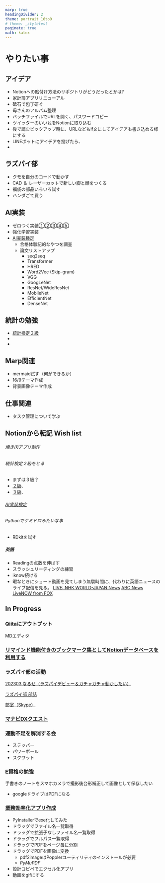 ```yaml
---
marp: true
headingDivider: 2
theme: portrait_16to9
# theme: _styletest
paginate: true
math: katex
---
```


<!-- # やりたい事ノート -->
<!-- _class: title -->
<!-- _paginate: false -->

# やりたい事
<!-- _class: title -->
<!-- _paginate: false -->

## アイデア

- Notionへの貼付け方法のリポジトリがどうだったとかは?
- 家計簿アプリリニューアル
- 砥石で包丁研ぐ
- 母さんのアルバム整理
- バッチファイルでURLを開く、パスワードコピー
- ツイッターのいいねをNotionに取り込む
- 後で読むピックアップ時に、URLなどもif文にしてアイデアも書き込める様にする
- LINEボットにアイデアを投げたら、
-

## ラズパイ部

- クモを自分のコードで動かす
- CAD ＆ レーザーカットで新しい脚と顔をつくる
- 福袋の部品いろいろ試す
- ハンダごて買う

## AI実装

- ゼロつく実装[①](
https://github.com/oreilly-japan/deep-learning-from-scratch)[②](https://github.com/oreilly-japan/deep-learning-from-scratch-2)[③](https://github.com/oreilly-japan/deep-learning-from-scratch-3)[④](https://github.com/oreilly-japan/deep-learning-from-scratch-4)[⑤](https://github.com/oreilly-japan/deep-learning-from-scratch-5)
- 強化学習実装
- [AI実装検定](https://kentei.ai/)
  - 合格体験記的なやつを調査
  - 論文リストアップ
    - seq2seq
    - Transformer
    - HRED
    - Word2Vec (Skip-gram)
    - VGG
    - GoogLeNet
    - ResNet/WideResNet
    - MobileNet
    - EfficientNet
    - DenseNet

## 統計の勉強

- [統計検定２級](https://www.toukei-kentei.jp/)
-
-

## Marp関連

- mermaid試す（何ができるか）
- 16/9テーマ作成
- 背景画像テーマ作成

## 仕事関連

- タスク管理について学ぶ

## Notionから転記 **Wish list**

###### 焼き肉アプリ制作

###### 統計検定２級をとる

- まずは３級？
- [２級](https://www.toukei-kentei.jp/exam/grade2/)、
- [３級](https://www.toukei-kentei.jp/exam/grade3/)、

###### [AI実装検定](https://kentei.ai/)

###### Pythonでケミドロみたいな事

- RDkitを試す

##### 英語

- Readingの点数を伸ばす
- スラッシュリーディングの練習
- iknow続ける
- 暇なときにショート動画を見てしまう無駄時間に、代わりに英語ニュースのライブ配信を見る。
    [LIVE: NHK WORLD-JAPAN News](https://www.youtube.com/watch?v=f0lYkdA-Gtw)
    [ABC News](https://www.youtube.com/@ABCNews/streams)
    [LiveNOW from FOX](https://www.youtube.com/@livenowfox/streams)


## In Progress

### Qiitaにアウトプット

MDエディタ

### [リマインド機能付きのブックマーク集としてNotionデータベースを利用する](https://www.notion.so/Notion-59e190b0b52b4320967cbbfe4dac11b8?pvs=21)

### ラズパイ部の活動

[202303 なるせ（ラズパイデビュー＆ガチャガチャ動かしたい）](https://www.notion.so/202303-23b800a7b7a445efbb64b98b9a1dcb0f?pvs=21)

[ラズパイ部 部誌](https://www.notion.so/2beac71586a740b890e87e619e6db8f9?pvs=21)

[部室（Skype）](https://join.skype.com/wK2mGYOpXwct)

### [マナビDXクエスト](https://www.notion.so/DX-e716159871304693b22d70493f165378?pvs=21)

### 運動不足を解消する会

- ステッパー
- パワーボール
- スクワット

### [E資格の勉強](https://www.notion.so/E-9a2cac47ad3f4c6dbfd3e437c149b45b?pvs=21)

手書きのノートをスマホカメラで撮影後台形補正して画像として保存したい

- googleドライブはPDFになる

### [業務効率化アプリ作成](https://www.notion.so/bcca49c42b934eb1926653ad7277e4e4?pvs=21)

- PyInstallerでexe化してみた
- ドラッグでファイル名一覧取得
- ドラッグで拡張子なしファイル名一覧取得
- ドラッグでフルパス一覧取得
- ドラッグでPDFをページ毎に分割
- ドラッグでPDFを画像に変換
    - pdf2imageはPopplerユーティリティのインストールが必要
    - *PyMuPDF*
- 設計コピペでエクセル化アプリ
- 動画をgifにする
